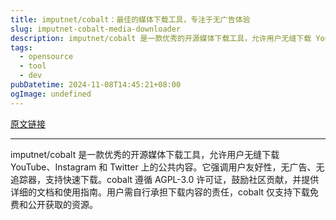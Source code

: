 ```yaml
---
title: imputnet/cobalt：最佳的媒体下载工具，专注于无广告体验
slug: imputnet-cobalt-media-downloader
description: imputnet/cobalt 是一款优秀的开源媒体下载工具，允许用户无缝下载 YouTube、Instagram 和 Twitter 上的公共内容。它强调用户友好性，无广告、无追踪器，支持快速下载。cobalt 遵循 AGPL-3.0 许可证，鼓励社区贡献，并提供详细的文档和使用指南。用户需自行承担下载内容的责任，cobalt 仅支持下载免费和公开获取的资源。
tags: 
  - opensource
  - tool
  - dev
pubDatetime: 2024-11-08T14:45:21+08:00
ogImage: undefined
---
```


[原文链接](https://github.com/imputnet/cobalt)

---

imputnet/cobalt 是一款优秀的开源媒体下载工具，允许用户无缝下载 YouTube、Instagram 和 Twitter 上的公共内容。它强调用户友好性，无广告、无追踪器，支持快速下载。cobalt 遵循 AGPL-3.0 许可证，鼓励社区贡献，并提供详细的文档和使用指南。用户需自行承担下载内容的责任，cobalt 仅支持下载免费和公开获取的资源。

